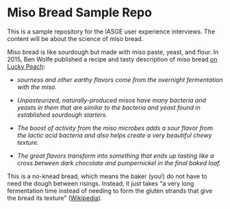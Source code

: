 # Miso Bread Sample Repo

This is a sample repository for the IASGE user experience interviews. The content will be about the science of miso bread.

Miso bread is like sourdough but made with miso paste, yeast, and flour.
In 2015, Ben Wolfe published a recipe and tasty description of miso bread [on Lucky Peach](https://web.archive.org/web/20150630225024/http://luckypeach.com/recipes/miso-sourdough-bread/):

- _sourness and other earthy flavors come from the overnight fermentation with the miso._

- _Unpasteurized, naturally-produced misos have many bacteria and yeasts in them that are similar to the bacteria and yeast found in established sourdough starters._

- _The boost of activity from the miso microbes adds a sour flavor from the lactic acid bacteria and also helps create a very beautiful chewy texture._

- _The great flavors transform into something that ends up tasting like a cross between dark chocolate and pumpernickel in the final baked loaf._

This is a no-knead bread, which means the baker (you!) do not have to need the dough between risings. Instead, it just takes "a very long fermentation time instead of needing to form the gluten strands that give the bread its texture" ([Wikipedia](https://en.wikipedia.org/wiki/No-knead_bread)).
